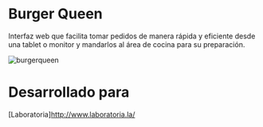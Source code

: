 # Burger Queen

Interfaz web que facilita tomar pedidos de manera rápida y eficiente desde una tablet o monitor y mandarlos al área de cocina para su preparación.

![burgerqueen](https://user-images.githubusercontent.com/39387979/49188582-e9207b80-f330-11e8-8163-bd1f894ac465.png)

# Desarrollado para

[Laboratoria]http://www.laboratoria.la/